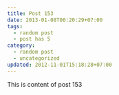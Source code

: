```yaml
---
title: Post 153
date: 2013-01-08T00:20:29+07:00
tags:
  - random post
  - post has 5
category:
  - random post
  - uncategorized
updated: 2012-11-01T15:18:28+07:00
---
```

This is content of post 153